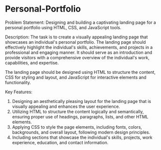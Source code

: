 # Personal-Portfolio

Problem Statement:
Designing and building a captivating landing page for a personal portfolio using HTML, CSS, and JavaScript tools.

Description:
The task is to create a visually appealing landing page that showcases an individual's personal portfolio. The landing page should effectively highlight the individual's skills, achievements, and projects in a professional and engaging manner. It should serve as an introduction and provide visitors with a comprehensive overview of the individual's work, capabilities, and expertise.

The landing page should be designed using HTML to structure the content, CSS for styling and layout, and JavaScript for interactive elements and functionality.

Key Features:
1. Designing an aesthetically pleasing layout for the landing page that is visually appealing and enhances the user experience.
2. Utilizing HTML to structure the content logically and semantically, ensuring proper use of headings, paragraphs, lists, and other HTML elements.
3. Applying CSS to style the page elements, including fonts, colors, backgrounds, and overall layout, following modern design principles.
4. Including sections that showcase the individual's skills, projects, work experience, education, and contact information.
